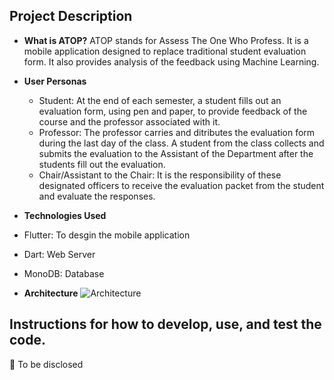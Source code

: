 ## Project Description

* **What is ATOP?** 
ATOP stands for Assess The One Who Profess. It is a mobile application designed to replace traditional student evaluation form. It also provides analysis of the feedback using Machine Learning.

* **User Personas**
  * Student: At the end of each semester, a student fills out an evaluation form, using pen and paper, to provide feedback of the course and the professor associated with it.
  * Professor: The professor carries and ditributes the evaluation form during the last day of the class. A student from the class collects and submits the evaluation to the Assistant of the Department after the students fill out the evaluation.
  * Chair/Assistant to the Chair: It is the responsibility of these designated officers to receive the evaluation packet from the student and evaluate the responses.

* **Technologies Used**
 * Flutter: To desgin the mobile application
 * Dart: Web Server
 * MonoDB: Database

* **Architecture** 
![Architecture](https://github.com/shrutijain18/ATOP/blob/master/Images/Architecture.png)

## Instructions for how to develop, use, and test the code.
:mega: To be disclosed
